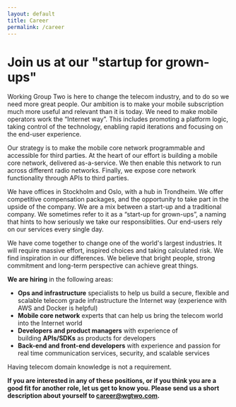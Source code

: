 ```yaml
---
layout: default
title: Career
permalink: /career
---
```


# Join us at our "startup for grown-ups"

Working Group Two is here to change the telecom industry, and to do so we need more great people. Our ambition is to make your mobile subscription much more useful and relevant than it is today. We need to make mobile operators work the “Internet way”. This includes promoting a platform logic, taking control of the technology, enabling rapid iterations and focusing on the end-user experience.

Our strategy is to make the mobile core network programmable and accessible for third parties. At the heart of our effort is building a mobile core network, delivered as-a-service. We then enable this network to run across different radio networks. Finally, we expose core network functionality through APIs to third parties.  

We have offices in Stockholm and Oslo, with a hub in Trondheim. We offer competitive compensation packages, and the opportunity to take part in the upside of the company. We are a mix between a start-up and a traditional company. We sometimes refer to it as a “start-up for grown-ups”, a naming that hints to how seriously we take our responsiblities. Our end-users rely on our services every single day.   

We have come together to change one of the world's largest industries. It will require massive effort, inspired choices and taking calculated risk. We find inspiration in our differences. We believe that bright people, strong commitment and long-term perspective can achieve great things.

**We are hiring** in the following areas:

*   **Ops and infrastructure** specialists to help us build a secure, flexible and scalable telecom grade infrastructure the Internet way (experience with AWS and Docker is helpful)
*   **Mobile core network** experts that can help us bring the telecom world into the Internet world
*   **Developers and product managers** with experience of building **APIs/SDKs** as products for developers
*   **Back-end and front-end developers** with experience and passion for real time communication services, security, and scalable services

Having telecom domain knowledge is not a requirement.

**If you are interested in any of these positions, or if you think you are a good fit for another role, let us get to know you. Please send us a short description about yourself to <career@wgtwo.com>.**
